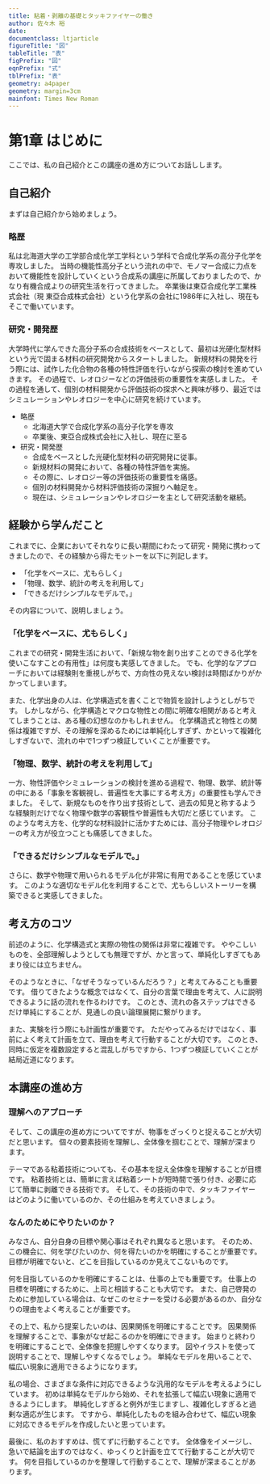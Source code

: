 ```yaml
---
title: 粘着・剥離の基礎とタッキファイヤーの働き
author: 佐々木 裕
date: 
documentclass: ltjarticle
figureTitle: "図"
tableTitle: "表"
figPrefix: "図"
eqnPrefix: "式"
tblPrefix: "表"
geometry: a4paper
geometry: margin=3cm
mainfont: Times New Roman
---
```


# 第1章 はじめに

ここでは、私の自己紹介とこの講座の進め方についてお話しします。

## 自己紹介

まずは自己紹介から始めましょう。

### 略歴

私は北海道大学の工学部合成化学工学科という学科で合成化学系の高分子化学を専攻しました。
当時の機能性高分子という流れの中で、モノマー合成に力点をおいて機能性を設計していくという合成系の講座に所属しておりましたので、かなり有機合成よりの研究生活を行ってきました。
卒業後は東亞合成化学工業株式会社（現 東亞合成株式会社）という化学系の会社に1986年に入社し、現在もそこで働いています。

### 研究・開発歴

大学時代に学んできた高分子系の合成技術をベースとして、最初は光硬化型材料という光で固まる材料の研究開発からスタートしました。
新規材料の開発を行う際には、試作した化合物の各種の特性評価を行いながら探索の検討を進めていきます。
その過程で、レオロジーなどの評価技術の重要性を実感しました。
その過程を通して、個別の材料開発から評価技術の探求へと興味が移り、最近ではシミュレーションやレオロジーを中心に研究を続けています。

* 略歴
  * 北海道大学で合成化学系の高分子化学を専攻
  * 卒業後、東亞合成株式会社に入社し、現在に至る
* 研究・開発歴
  * 合成をベースとした光硬化型材料の研究開発に従事。
  * 新規材料の開発において、各種の特性評価を実施。
  * その際に、レオロジー等の評価技術の重要性を痛感。
  * 個別の材料開発から材料評価技術の深掘りへ軸足を。
  * 現在は、シミュレーションやレオロジーを主として研究活動を継続。

## 経験から学んだこと

これまでに、企業においてそれなりに長い期間にわたって研究・開発に携わってきましたので、その経験から得たモットーを以下に列記します。

* 「化学をベースに、尤もらしく」
* 「物理、数学、統計の考えを利用して」
* 「できるだけシンプルなモデルで。」

その内容について、説明しましょう。

### 「化学をベースに、尤もらしく」

これまでの研究・開発生活において、「新規な物を創り出すことのできる化学を使いこなすことの有用性」は何度も実感してきました。
でも、化学的なアプローチにおいては経験則を重視しがちで、方向性の見えない検討は時間ばかりがかかってしまいます。

また、化学出身の人は、化学構造式を書くことで物質を設計しようとしがちです。
しかしながら、化学構造とマクロな物性との間に明確な相関があると考えてしまうことは、ある種の幻想なのかもしれません。
化学構造式と物性との関係は複雑ですが、その理解を深めるためには単純化しすぎず、かといって複雑化しすぎないで、流れの中で1つずつ検証していくことが重要です。
<!-- このような県境の過程で、物理や数学の考え方を活かしたシンプルなモデルを使いたいと思っています。 -->

### 「物理、数学、統計の考えを利用して」

一方、物性評価やシミュレーションの検討を進める過程で、物理、数学、統計等の中にある「事象を客観視し、普遍性を大事にする考え方」の重要性も学んできました。
そして、新規なものを作り出す技術として、過去の知見と称するような経験則だけでなく物理や数学の客観性や普遍性も大切だと感じています。
このような考え方を、化学的な材料設計に活かすためには、高分子物理やレオロジーの考え方が役立つことも痛感してきました。

### 「できるだけシンプルなモデルで。」

さらに、数学や物理で用いられるモデル化が非常に有用であることを感じています。
このような適切なモデル化を利用することで、尤もらしいストーリーを構築できると実感してきました。

## 考え方のコツ

前述のように、化学構造式と実際の物性の関係は非常に複雑です。
ややこしいものを、全部理解しようとしても無理ですが、かと言って、単純化しすぎてもあまり役には立ちません。

そのようなときに、「なぜそうなっているんだろう？」と考えてみることも重要です。
借りてきたような概念ではなくて、自分の言葉で理由を考えて、人に説明できるように話の流れを作るわけです。
このとき、流れの各ステップはできるだけ単純にすることが、見通しの良い論理展開に繋がります。

また、実験を行う際にも計画性が重要です。
ただやってみるだけではなく、事前によく考えて計画を立て、理由を考えて行動することが大切です。
このとき、同時に仮定を複数設定すると混乱しがちですから、1つずつ検証していくことが結局近道になります。

## 本講座の進め方

### 理解へのアプローチ

そして、この講座の進め方についてですが、物事をざっくりと捉えることが大切だと思います。
個々の要素技術を理解し、全体像を掴むことで、理解が深まります。

テーマである粘着技術についても、その基本を捉え全体像を理解することが目標です。
粘着技術とは、簡単に言えば粘着シートが短時間で張り付き、必要に応じて簡単に剥離できる技術です。
そして、その技術の中で、タッキファイヤーはどのように働いているのか、その仕組みを考えていきましょう。

### なんのためにやりたいのか？

みなさん、自分自身の目標や関心事はそれぞれ異なると思います。
そのため、この機会に、何を学びたいのか、何を得たいのかを明確にすることが重要です。
目標が明確でないと、どこを目指しているのか見えてこないものです。
<!-- ですから、皆さんは、このセミナーに参加した理由や学びたいことを考え、明確にしていただきたいと思います。 -->

何を目指しているのかを明確にすることは、仕事の上でも重要です。
仕事上の目標を明確にするために、上司と相談することも大切です。
また、自己啓発のために参加している場合は、なぜこのセミナーを受ける必要があるのか、自分なりの理由をよく考えることが重要です。



その上で、私から提案したいのは、因果関係を明確にすることです。
因果関係を理解することで、事象がなぜ起こるのかを明確にできます。
始まりと終わりを明確にすることで、全体像を把握しやすくなります。
図やイラストを使って説明することで、理解しやすくなるでしょう。
単純なモデルを用いることで、幅広い現象に適用できるようになります。

私の場合、さまざまな条件に対応できるような汎用的なモデルを考えるようにしています。
初めは単純なモデルから始め、それを拡張して幅広い現象に適用できるようにします。
単純化しすぎると例外が生じますし、複雑化しすぎると過剰な適応が生じます。
ですから、単純化したものを組み合わせて、幅広い現象に対応できるモデルを作成したいと思っています。

最後に、私のおすすめは、慌てずに行動することです。
全体像をイメージし、急いで結論を出すのではなく、ゆっくりと計画を立てて行動することが大切です。
何を目指しているのかを整理して行動することで、理解が深まることがあります。


